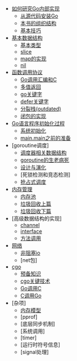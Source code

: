 * [如何研究Go内部实现](01.0.md)
	* [从源代码安装Go](01.1.md)
	* [本书的组织结构](01.2.md)
	* [基本技巧](01.3.md)
* [基本数据结构](02.0.md)
	* [基本类型](02.1.md)
	* [slice](02.2.md)
	* [map的实现](02.3.md)
	* [nil](02.4.md)
* [函数调用协议](03.0.md)
	* [Go调用汇编和C](03.1.md)
	* [多值返回](03.2.md)
	* [go关键字](03.3.md)
	* [defer关键字](03.4.md)
	* [分裂栈(outdated)](03.5.md)
	* [闭包的实现](03.6.md)
* [Go语言程序初始化过程](04.0.md)
	* [系统初始化](04.1.md)
	* [main.main之前的准备](04.2.md)
* [goroutine调度]
	* [调度器相关数据结构](05.1.md)
	* [goroutine的生老病死](05.2.md)
	* [设计与演化](05.3.md)
	* [死锁检测和竞态检测]
	* [抢占式调度](05.5.md)
* [内存管理](06.0.md)
	* [内存池](06.1.md)
	* [垃圾回收上篇](06.2.md)
	* [垃圾回收下篇](06.3.md)
* [高级数据结构的实现]
	* [channel](07.1.md)
	* [interface](07.2.md)
	* [方法调用](07.3.md)
* [网络](08.0.md)
	* [非阻塞io](08.1.md)
	* [net包]
* [cgo](09.0.md)
	* [预备知识](09.1.md)
	* [cgo关键技术](09.2.md)
	* [Go调用C](09.3.md)
	* [C调用Go](09.4.md)
* [杂项]
	* [内存模型](10.1.md)
	* [pprof]
	* [底层同步机制]
	* [系统调用]
	* [timer]
	* [运行时符号信息]
	* [signal处理]